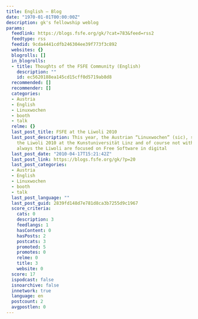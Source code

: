```yaml
---
title: English – Blog
date: "1970-01-01T00:00:00Z"
description: gk's fellowship weblog
params:
  feedlink: https://blogs.fsfe.org/gk/?cat=783&feed=rss2
  feedtype: rss
  feedid: 9cda4441cdfb246304ee39f773f3c892
  websites: {}
  blogrolls: []
  in_blogrolls:
  - title: Thoughts of the FSFE Community (English)
    description: ""
    id: ec5620188ea145cd15cff0d5719ab8d8
  recommended: []
  recommender: []
  categories:
  - Austria
  - English
  - Linuxwochen
  - booth
  - talk
  relme: {}
  last_post_title: FSFE at the Liwoli 2010
  last_post_description: This year, the Austrian “Linuxwochen” (sic), started with
    the Liwoli 2010 at the Kunstuniversität Linz and of course not without us. As
    always the Liwoli are focused on Free Software in digital
  last_post_date: "2010-04-17T15:21:42Z"
  last_post_link: https://blogs.fsfe.org/gk/?p=20
  last_post_categories:
  - Austria
  - English
  - Linuxwochen
  - booth
  - talk
  last_post_language: ""
  last_post_guid: 2839fd148d7e781d8ca3b7255d9c1967
  score_criteria:
    cats: 0
    description: 3
    feedlangs: 1
    hasContent: 0
    hasPosts: 2
    postcats: 3
    promoted: 5
    promotes: 0
    relme: 0
    title: 3
    website: 0
  score: 17
  ispodcast: false
  isnoarchive: false
  innetwork: true
  language: en
  postcount: 2
  avgpostlen: 0
---
```

